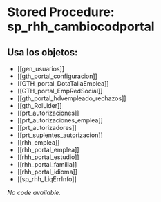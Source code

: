 # Stored Procedure: sp_rhh_cambiocodportal

## Usa los objetos:
- [[gen_usuarios]]
- [[gth_portal_configuracion]]
- [[GTH_portal_DotaTallaEmplea]]
- [[GTH_portal_EmpRedSocial]]
- [[gth_portal_hdvempleado_rechazos]]
- [[gth_RolLider]]
- [[prt_autorizaciones]]
- [[prt_autorizaciones_emplea]]
- [[prt_autorizadores]]
- [[prt_suplentes_autorizacion]]
- [[rhh_emplea]]
- [[rhh_portal_emplea]]
- [[rhh_portal_estudio]]
- [[rhh_portal_familia]]
- [[rhh_portal_idioma]]
- [[sp_rhh_LiqErrInfo]]

*No code available.*
